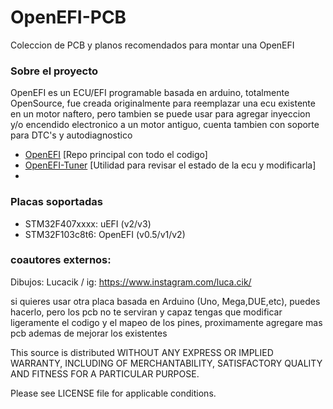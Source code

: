 # OpenEFI-PCB
Coleccion de PCB y planos recomendados para montar una OpenEFI

### Sobre el proyecto
OpenEFI es un ECU/EFI programable basada en arduino, totalmente OpenSource, fue creada originalmente para reemplazar una ecu existente en un motor naftero, pero tambien se puede usar para agregar inyeccion y/o encendido electronico a un motor antiguo, cuenta tambien con soporte para DTC's y autodiagnostico
* [OpenEFI](https://github.com/FDSoftware/OpenEFI) [Repo principal con todo el codigo]
* [OpenEFI-Tuner](https://github.com/FDSoftware/OpenEFI-Tuner) [Utilidad para revisar el estado de la ecu y modificarla]
* 
### Placas soportadas
* STM32F407xxxx: uEFI (v2/v3)
* STM32F103c8t6: OpenEFI (v0.5/v1/v2)

### coautores externos:
Dibujos:
Lucacik / ig: https://www.instagram.com/luca.cik/

si quieres usar otra placa basada en Arduino (Uno, Mega,DUE,etc), puedes hacerlo, pero los pcb no te serviran y capaz tengas que modificar ligeramente el codigo y el mapeo de los pines, proximamente agregare mas pcb ademas de mejorar los existentes

This source is distributed WITHOUT ANY EXPRESS OR IMPLIED WARRANTY, INCLUDING OF MERCHANTABILITY, SATISFACTORY QUALITY AND FITNESS FOR A PARTICULAR PURPOSE.

Please see LICENSE file for applicable conditions.
